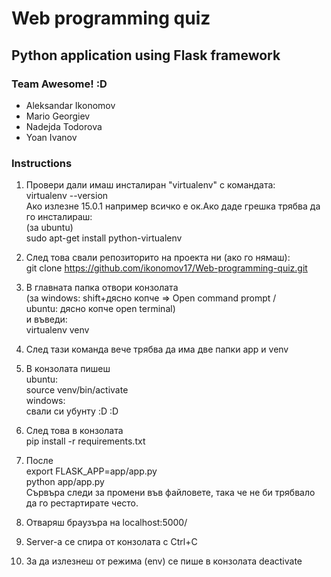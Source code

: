 # Web programming quiz
## Python application using Flask framework

### Team Awesome! :D

* Aleksandar Ikonomov
* Mario Georgiev
* Nadejda Todorova
* Yoan Ivanov

### Instructions
1. Провери дали имаш инсталиран "virtualenv" с командата: <br />
virtualenv --version<br />
Aко излезне 15.0.1 например всичко е ок.Ако даде грешка трябва да го инсталираш:<br />
(за ubuntu)<br />
sudo apt-get install python-virtualenv<br />

2. След това свали репозиторито на проекта ни (ако го нямаш):<br />
git clone https://github.com/ikonomov17/Web-programming-quiz.git<br />

3. В главната папка отвори конзолата <br />
(за windows: shift+дясно копче => Open command prompt /<br />
ubuntu: дясно копче open terminal)<br />
и въведи:<br />
virtualenv venv<br />

4. След тази команда вече трябва да има две папки app и venv<br />

5. В конзолата пишеш <br />
ubuntu:<br />
source venv/bin/activate<br />
windows:<br />
свали си убунту :D :D <br />

6. След това в конзолата<br />
pip install -r requirements.txt<br />

7. После <br />
export FLASK_APP=app/app.py<br />
python app/app.py<br />
Сървъра следи за промени във файловете, така че не би трябвало да го рестартирате често.<br />

8. Отваряш браузъра на localhost:5000/

9. Server-a се спира от конзолата с Ctrl+C

10. За да излезнеш от режима (env) се пише в конзолата deactivate
